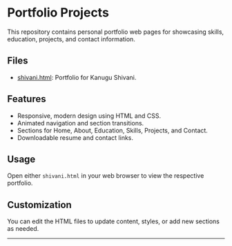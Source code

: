 # Portfolio Projects

This repository contains personal portfolio web pages for showcasing skills, education, projects, and contact information.

## Files

- [shivani.html](shivani.html): Portfolio for Kanugu Shivani.

## Features

- Responsive, modern design using HTML and CSS.
- Animated navigation and section transitions.
- Sections for Home, About, Education, Skills, Projects, and Contact.
- Downloadable resume and contact links.

## Usage

Open either `shivani.html` in your web browser to view the respective portfolio.

## Customization

You can edit the HTML files to update content, styles, or add new sections as needed.

---

